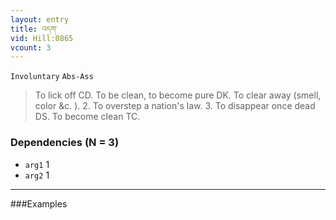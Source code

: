 ```yaml
---
layout: entry
title: འདག་
vid: Hill:0865
vcount: 3
---
```

`Involuntary` `Abs-Ass`
> To lick off CD\.
 To be clean, to become pure DK\.
 To clear away (smell, color &c\.
)\.
 2\.
 To overstep a nation's law\.
 3\.
 To disappear once dead DS\.
 To become clean TC\.

### Dependencies (N = 3)
* `arg1` 1
* `arg2` 1

---

###Examples



